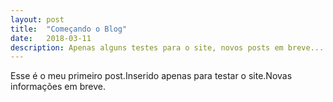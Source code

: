 ```yaml
---
layout: post
title:  "Começando o Blog"
date:   2018-03-11
description: Apenas alguns testes para o site, novos posts em breve...
---
```


<p class="intro"><span class="dropcap">E</span>sse é o meu primeiro post.Inserido apenas para testar o site.Novas informações em breve.</p>

<!--<blockquote/>-->

